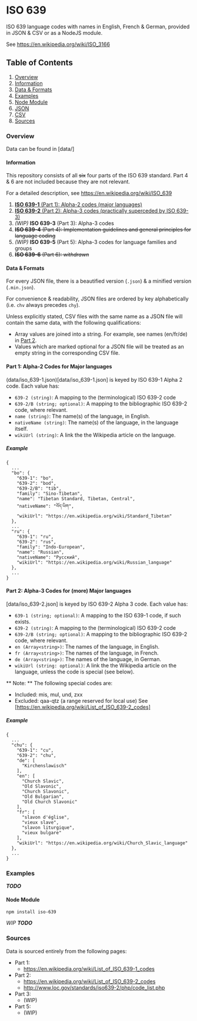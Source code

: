 # ISO 639
ISO 639 language codes with names in English, French & German, provided in JSON & CSV or as a NodeJS module.

See https://en.wikipedia.org/wiki/ISO_3166

## Table of Contents
1. [Overview](#overview)
  1. [Information](#information)
  1. [Data & Formats](#data--formats)
1. [Examples](#examples)
  1. [Node Module](#node-module)
  1. [JSON](#json)
  1. [CSV](#csv)
1. [Sources](#sources)

### Overview

Data can be found in [data/]

#### Information
This repository consists of all ~~six~~ four parts of the ISO 639 standard. Part 4 & 6 are not included because they are not relevant.

For a detailed description, see https://en.wikipedia.org/wiki/ISO_639

1. [**ISO 639-1** (Part 1): Alpha-2 codes (major languages)](#part1)
1. [**ISO 639-2** (Part 2): Alpha-3 codes (practically superceded by ISO 639-3)](#part2)
1. *(WIP)* **ISO 639-3** (Part 3): Alpha-3 codes
1. ~~**ISO 639-4** (Part 4): Implementation guidelines and general principles for language coding~~
1. *(WIP)* **ISO 639-5** (Part 5): Alpha-3 codes for language families and groups
1. ~~**ISO 639-6** (Part 6): *withdrawn*~~

#### Data & Formats
For every JSON file, there is a beautified version (`.json`) & a minified version (`.min.json`).

For convenience & readability, JSON files are ordered by key alphabetically (i.e. `chv` always precedes `chy`).

Unless explicitly stated, CSV files with the same name as a JSON file will contain the same data, with the following qualifications:
* Array values are joined into a string. For example, see names (en/fr/de) in [Part 2](#part2).
* Values which are marked optional for a JSON file will be treated as an empty string in the corresponding CSV file.

#### Part 1: Alpha-2 Codes for Major languages
<a name="part1"></a>

(data/iso_639-1.json)[data/iso_639-1.json] is keyed by ISO 639-1 Alpha 2 code. Each value has:
* `639-2 (string)`: A mapping to the (terminological) ISO 639-2 code
* `639-2/B (string; optional)`: A mapping to the bibliographic ISO 639-2 code, where relevant.
* `name (string)`: The name(s) of the language, in English.
* `nativeName (string)`: The name(s) of the language, in the language itself.
* `wikiUrl (string)`: A link the the Wikipedia article on the language.

##### Example
```
{
  ...
  "bo": {
    "639-1": "bo",
    "639-2": "bod",
    "639-2/B": "tib",
    "family": "Sino-Tibetan",
    "name": "Tibetan Standard, Tibetan, Central",
    "nativeName": "བོད་ཡིག",
    "wikiUrl": "https://en.wikipedia.org/wiki/Standard_Tibetan"
  },
  ...
  "ru": {
    "639-1": "ru",
    "639-2": "rus",
    "family": "Indo-European",
    "name": "Russian",
    "nativeName": "Русский",
    "wikiUrl": "https://en.wikipedia.org/wiki/Russian_language"
  },
  ...
}
```

#### Part 2: Alpha-3 Codes for (more) Major languages
<a name="part2"></a>

[data/iso_639-2.json] is keyed by ISO 639-2 Alpha 3 code. Each value has:
* `639-1 (string; optional)`: A mapping to the ISO 639-1 code, if such exists.
* `639-2 (string)`: A mapping to the (terminological) ISO 639-2 code
* `639-2/B (string; optional)`: A mapping to the bibliographic ISO 639-2 code, where relevant.
* `en (Array<string>)`: The names of the language, in English.
* `fr (Array<string>)`: The names of the language, in French.
* `de (Array<string>)`: The names of the language, in German.
* `wikiUrl (string: optional)`: A link the the Wikipedia article on the language, unless the code is special (see below).

** Note: ** The following special codes are:
  * Included: mis, mul, und, zxx
  * Excluded: qaa-qtz (a range reserved for local use)
See [https://en.wikipedia.org/wiki/List_of_ISO_639-2_codes]

##### Example
```
{
  ...
  "chu": {
    "639-1": "cu",
    "639-2": "chu",
    "de": [
      "Kirchenslawisch"
    ],
    "en": [
      "Church Slavic",
      "Old Slavonic",
      "Church Slavonic",
      "Old Bulgarian",
      "Old Church Slavonic"
    ],
    "fr": [
      "slavon d'église",
      "vieux slave",
      "slavon liturgique",
      "vieux bulgare"
    ],
    "wikiUrl": "https://en.wikipedia.org/wiki/Church_Slavic_language"
  },
  ...
}
```



### Examples
***TODO***

#### Node Module
```
npm install iso-639
```
*WIP*
***TODO***


### Sources

Data is sourced entirely from the following pages:
* Part 1:
  * https://en.wikipedia.org/wiki/List_of_ISO_639-1_codes
* Part 2:
  * https://en.wikipedia.org/wiki/List_of_ISO_639-2_codes
  * http://www.loc.gov/standards/iso639-2/php/code_list.php
* Part 3:
  * (WIP)
* Part 5:
  * (WIP)
